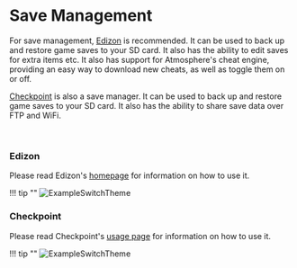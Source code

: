 # Save Management

For save management,  [Edizon](https://github.com/WerWolv/EdiZon/releases) is recommended. It can be used to back up and restore game saves to your SD card. It also has the ability to edit saves for extra items etc. It also has support for Atmosphere's cheat engine, providing an easy way to download new cheats, as well as toggle them on or off.

[Checkpoint](https://github.com/flagbrew/checkpoint/releases) is also a save manager. It can be used to back up and restore game saves to your SD card. It also has the ability to share save data over FTP and WiFi.

&nbsp;
	
### Edizon
Please read Edizon's [homepage](https://github.com/WerWolv/EdiZon/wiki) for information on how to use it.

!!! tip ""
	![ExampleSwitchTheme](../extras/img/save_edizon.jpg)

### Checkpoint
Please read Checkpoint's [usage page](https://github.com/FlagBrew/Checkpoint#usage) for information on how to use it.

!!! tip ""
	![ExampleSwitchTheme](../extras/img/save_checkpoint.jpg)
